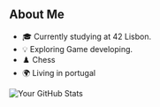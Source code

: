 ## About Me

- 🎓 Currently studying at 42 Lisbon.
- 💡 Exploring Game developing.
- ♟️ Chess
- 🌍 Living in portugal
   
![Your GitHub Stats](https://github-readme-stats.vercel.app/api?username=dudsdeepz&show_icons=true&hide=contribs,prs&theme=radical)
